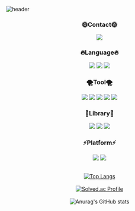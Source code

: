 ![header](https://capsule-render.vercel.app/api?type=waving&color=0:FA55B8,100:9B6FFF&height=230&text=GOATHP'S%20GIT&fontColor=FF00FF&fontSize=40)
<div align=center>
  <h3 = align=center> 🌞Contact🌞 </h3>
<img src="https://img.shields.io/badge/rhkdejr31@gmail.com-EA4335?style=plastic&logo=Gmail&logoColor=white"> 

<div align=center>
  <h3 = align=center> 🔥Language🔥 </h3>
<img src="https://img.shields.io/badge/R-276DC3?style=plastic&logo=R&logoColor=white"> 
<img src="https://img.shields.io/badge/Java-F78C40?style=plastic&logo=OpenJDK&logoColor=white">
<img src="https://img.shields.io/badge/Python-3776AB?style=plastic&logo=Python&logoColor=white">

<br>
  <h3 = align=center> 🌪Tool🌪 </h3> 
<img src="https://img.shields.io/badge/RStudio-75AADB?style=plastic&logo=RStudio&logoColor=white"> 
<img src="https://img.shields.io/badge/Eclipse-2C2255?style=plastic&logo=Eclipse&logoColor=white">
<img src="https://img.shields.io/badge/JupyterNotebook-F37626?style=plastic&logo=Jupyter&logoColor=white"> 
<img src="https://img.shields.io/badge/PyTorch-EE4C2C?style=plastic&logo=PyTorch&logoColor=white">  
<img src="https://img.shields.io/badge/Visual Studio Code-007ACC?style=plastic&logo=Visual Studio Code&logoColor=white"> 
  <br>  
  <h3 = align=center> 🐳Library🐳 </h3>
<img src="https://img.shields.io/badge/Selenium-402A?style=plastic&logo=Selenium&logoColor=white"> <img src="https://img.shields.io/badge/pandas-150458?style=plastic&logo=pandas&logoColor=white"> <img src="https://img.shields.io/badge/TensroFlow-FF6F00?style=plastic&logo=TensorFlow&logoColor=white">
<br>
  
  <h3 = align=center> ⚡Platform⚡ </h3>
<img src="https://img.shields.io/badge/Oracle-F80000?style=plastic&logo=Oracle&logoColor=white"> 

<img src="https://img.shields.io/badge/Linux-FCC624?style=plastic&logo=Linux&logoColor=white">  
<br>
<br>
  
[![Top Langs](https://github-readme-stats.vercel.app/api/top-langs/?username=GOATHP&hide_progress=false)](https://github.com/anuraghazra/github-readme-stats)  
<br>
[![Solved.ac Profile](http://mazassumnida.wtf/api/v2/generate_badge?boj=mds468)](https://solved.ac/mds468/)
<br>  
![Anurag's GitHub stats](https://github-readme-stats.vercel.app/api?username=GOATHP&show_icons=true&theme=radical)
</div>


